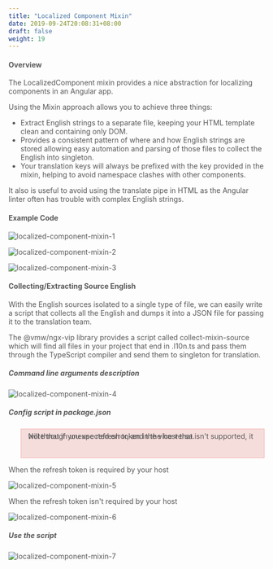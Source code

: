 ```yaml
---
title: "Localized Component Mixin"
date: 2019-09-24T20:08:31+08:00
draft: false
weight: 19
---
```


#### **Overview**

The LocalizedComponent mixin provides a nice abstraction for localizing components in an Angular app.

Using the Mixin approach allows you to achieve three things:

- Extract English strings to a separate file, keeping your HTML template clean and containing only DOM.
- Provides a consistent pattern of where and how English strings are stored allowing easy automation and parsing of those files to collect the English into singleton.
- Your translation keys will always be prefixed with the key provided in the mixin, helping to avoid namespace clashes with other components.

It also is useful to avoid using the translate pipe in HTML as the Angular linter often has trouble with complex English strings.

#### **Example Code**

![localized-component-mixin-1](https://github.com/zmengjiao/singleton/raw/website/content/en/images/localized-component-mixin/localized-component-mixin-1.png)


![localized-component-mixin-2](https://github.com/zmengjiao/singleton/raw/website/content/en/images/localized-component-mixin/localized-component-mixin-2.png)


![localized-component-mixin-3](https://github.com/zmengjiao/singleton/raw/website/content/en/images/localized-component-mixin/localized-component-mixin-3.png)


#### **Collecting/Extracting Source English**

With the English sources isolated to a single type of file, we can easily write a script that collects all the English and dumps it into a JSON file for passing it to the translation team.

The @vmw/ngx-vip library provides a script called collect-mixin-source which will find all files in your project that end in .l10n.ts and pass them through the TypeScript compiler and send them to singleton for translation.

##### **Command line arguments description**

![localized-component-mixin-4](https://github.com/zmengjiao/singleton/raw/website/content/en/images/localized-component-mixin/localized-component-mixin-4.png)

##### **Config script in package.json**

>Note that if you use refresh token in the host that isn't supported, it will through unexpected error, and the vice versa.

When the refresh token is required by your host

![localized-component-mixin-5](https://github.com/zmengjiao/singleton/raw/website/content/en/images/localized-component-mixin/localized-component-mixin-5.png)


When the refresh token isn't required by your host

![localized-component-mixin-6](https://github.com/zmengjiao/singleton/raw/website/content/en/images/localized-component-mixin/localized-component-mixin-6.png)


##### **Use the script**

![localized-component-mixin-7](https://github.com/zmengjiao/singleton/raw/website/content/en/images/localized-component-mixin/localized-component-mixin-7.png)



<style>
    html {
        font-family: Metropolis;
        color: #575757;
    }
    section strong {
        font-weight: 400;
    }
    ul li {
        list-style: disc;
    }
    blockquote {
        background: #f5dddb;
        border: 1px solid #f8b5b4;
        height: 3.5rem;
        line-height: 0rem;
        color: #575757;
    }
    article section.page h1:first-of-type {
        text-transform: inherit;
        font-family: inherit;
    }
</style>